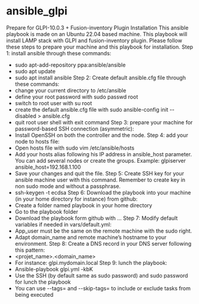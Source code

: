 # ansible_glpi
Prepare for GLPI-10.0.3 + Fusion-inventory Plugin Installation
This ansible playbook is made on an Ubuntu 22.04 based machine. This playbook will install LAMP stack with GLPI and fusion-inventory plugin. Please follow these steps to prepare your machine and this playbook for installation.
Step 1: install ansible through these commands:
-	sudo apt-add-repository ppa:ansible/ansible
-	sudo apt update
-	sudo apt install ansible
Step 2: Create default ansible.cfg file through these commands:
-	change your current directory to /etc/ansible
-	define your root password with sudo passwd root
-	switch to root user with su root
-	create the default ansible.cfg file with sudo ansible-config init --disabled > ansible.cfg
-	quit root user shell with exit command
Step 3: prepare your machine for password-based SSH connection (asymmetric):
-	Install OpenSSH on both the controller and the node.
Step 4: add your node to hosts file:
-	Open hosts file with sudo vim /etc/ansible/hosts
-	Add your hosts alias following his IP address in ansible_host parameter. You can add several nodes or create the groups.
Example: glpiserver ansible_host=192.168.1.100
-	Save your changes and quit the file.
Step 5: Create SSH key for your ansible machine user with this command. Remember to create key in non sudo mode and without a passphrase.
-	ssh-keygen -t ecdsa
Step 6: Download the playbook into your machine (in your home directory for instance) from github:
-	Create a folder named playbook in your home directory
-	Go to the playbook folder
-	Download the playbook form github with …
Step 7: Modify default variables if needed in vars/default.yml:
-	App_user must be the same on the remote machine with the sudo right.
-	Adapt domain_name and remote machine’s hostname to your environment.
Step 8: Create a DNS record in your DNS server following this pattern:
-	<projet_name>.<domain_name>
-	For instance: glpi.mydomain.local
Step 9: lunch the playbook:
-	Ansible-playbook glpi.yml -kbK
-	Use the SSH (by default same as sudo password) and sudo password for lunch the playbook
-	You can use --tags= and --skip-tags= to include or exclude tasks from being executed
